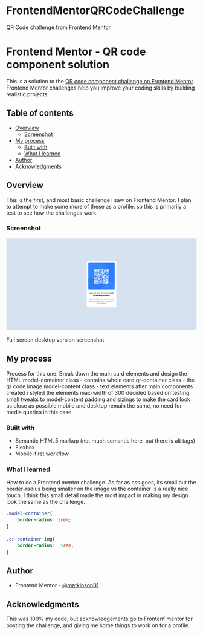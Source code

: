 # FrontendMentorQRCodeChallenge
 QR Code challenge from Frontend Mentor
# Frontend Mentor - QR code component solution

This is a solution to the [QR code component challenge on Frontend Mentor](https://www.frontendmentor.io/challenges/qr-code-component-iux_sIO_H). Frontend Mentor challenges help you improve your coding skills by building realistic projects. 

## Table of contents

- [Overview](#overview)
  - [Screenshot](#screenshot)
- [My process](#my-process)
  - [Built with](#built-with)
  - [What I learned](#what-i-learned)
- [Author](#author)
- [Acknowledgments](#acknowledgments)


## Overview
This is the first, and most basic challenge i saw on Frontend Mentor. I plan to attempt to make some more of these as a profile. so this is primarily a test to see how the challenges work. 
### Screenshot

![](./screenshot/Screenshot-Frontend-Mentor-QR-code-component.png)

Full screen desktop version screenshot

## My process
Process for this one. 
Break down the main card elements and design the HTML
    model-container class - contains whole card
        qr-container class - the qr code image
        model-content class - text elements
after main components created i styled the elements
    max-width of 300 decided based on testing 
    small tweaks to model-content padding and sizings to make the card look as close as possible
    mobile and desktop remain the same, no need for media queries in this case
### Built with

- Semantic HTML5 markup (not much semantic here, but there is alt tags)
- Flexbox
- Mobile-first workflow

### What I learned

How to do a Frontend mentor challenge. As far as css goes, its small but the border-radius being smaller on the image vs the container is a really nice touch. I think this small detail made the most impact in making my design look the same as the challenge.

```css
.model-container{
    border-radius: 1rem;
}

.qr-container img{
    border-radius: .5rem;
}
```
## Author

- Frontend Mentor - [@matkinson01](https://www.frontendmentor.io/profile/matkinson01)

## Acknowledgments

This was 100% my code, but acknowledgements go to Frontenf mentor for posting the challenge, and giving me some things to work on for a profile. 